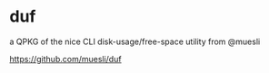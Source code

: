 # duf
a QPKG of the nice CLI disk-usage/free-space utility from @muesli

https://github.com/muesli/duf
